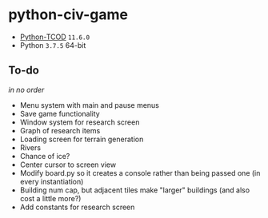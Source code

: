 # python-civ-game

-   [Python-TCOD](https://github.com/libtcod/libtcod) `11.6.0`
-   Python `3.7.5` 64-bit

## To-do

_in no order_

-   Menu system with main and pause menus
-   Save game functionality
-   Window system for research screen
-   Graph of research items
-   Loading screen for terrain generation
-   Rivers
-   Chance of ice?
-   Center cursor to screen view
-   Modify board.py so it creates a console rather than being passed one (in every instantiation)
-   Building num cap, but adjacent tiles make "larger" buildings (and also cost a little more?)
-   Add constants for research screen
